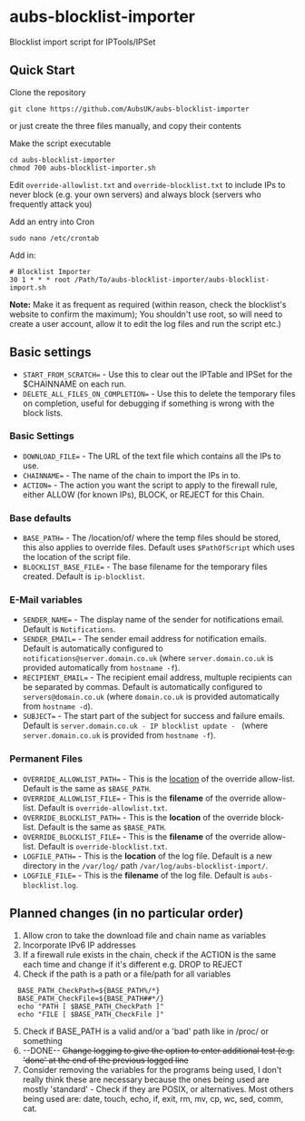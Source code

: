 # aubs-blocklist-importer
Blocklist import script for IPTools/IPSet





## Quick Start
Clone the repository
```
git clone https://github.com/AubsUK/aubs-blocklist-importer
```
or just create the three files manually, and copy their contents

Make the script executable
```
cd aubs-blocklist-importer
chmod 700 aubs-blocklist-importer.sh
```
Edit ```override-allowlist.txt``` and ```override-blocklist.txt``` to include IPs to never block (e.g. your own servers) and always block (servers who frequently attack you)<br/>

Add an entry into Cron
```
sudo nano /etc/crontab
```
Add in:
```
# Blocklist Importer
30 1 * * * root /Path/To/aubs-blocklist-importer/aubs-blocklist-import.sh
```
**Note:** Make it as frequent as required (within reason, check the blocklist's website to confirm the maximum); You shouldn't use root, so will need to create a user account, allow it to edit the log files and run the script etc.)

## Basic settings

- ```START_FROM_SCRATCH=``` - Use this to clear out the IPTable and IPSet for the $CHAINNAME on each run.<br/>
- ```DELETE_ALL_FILES_ON_COMPLETION=```  - Use this to delete the temporary files on completion, useful for debugging if something is wrong with the block lists.

### Basic Settings
- ```DOWNLOAD_FILE=``` - The URL of the text file which contains all the IPs to use.<br/>
- ```CHAINNAME=``` - The name of the chain to import the IPs in to.<br/>
- ```ACTION=``` - The action you want the script to apply to the firewall rule, either ALLOW (for known IPs), BLOCK, or REJECT for this Chain.<br/>

### Base defaults
- ```BASE_PATH=``` - The /location/of/ where the temp files should be stored, this also applies to override files.  Default uses `$PathOfScript` which uses the location of the script file.<br/>
- ```BLOCKLIST_BASE_FILE=``` - The base filename for the temporary files created.  Default is `ip-blocklist`.

### E-Mail variables
- ```SENDER_NAME=``` - The display name of the sender for notifications email.  Default is `Notifications`.<br/>
- ```SENDER_EMAIL=``` - The sender email address for notification emails.  Default is automatically configured to `notifications@server.domain.co.uk` (where `server.domain.co.uk` is provided automatically from `hostname -f`).<br/>
- ```RECIPIENT_EMAIL=``` - The recipient email address, multuple recipients can be separated by commas.  Default is automatically configured to `servers@domain.co.uk` (where `domain.co.uk` is provided automatically from `hostname -d`).<br/>
- ```SUBJECT=``` - The start part of the subject for success and failure emails.  Default is `server.domain.co.uk - IP blocklist update - ` (where `server.domain.co.uk` is provided from `hostname -f`).<br/>

### Permanent Files
- ```OVERRIDE_ALLOWLIST_PATH=``` - This is the <u>location</u> of the override allow-list.  Default is the same as `$BASE_PATH`.<br/>
- ```OVERRIDE_ALLOWLIST_FILE=``` - This is the **filename** of the override allow-list.  Default is `override-allowlist.txt`.<br/>
- ```OVERRIDE_BLOCKLIST_PATH=``` - This is the **location** of the override block-list.  Default is the same as `$BASE_PATH`.<br/>
- ```OVERRIDE_BLOCKLIST_FILE=``` - This is the **filename** of the override allow-list.  Default is `override-blocklist.txt`.<br/>
- ```LOGFILE_PATH=``` - This is the **location** of the log file.  Default is a new directory in the `/var/log/` path `/var/log/aubs-blocklist-import/`.<br/>
- ```LOGFILE_FILE=``` - This is the **filename** of the log file.  Default is `aubs-blocklist.log`.


## Planned changes (in no particular order)
1. Allow cron to take the download file and chain name as variables
2. Incorporate IPv6 IP addresses
3. If a firewall rule exists in the chain, check if the ACTION is the same each time and change if it's different e.g. DROP to REJECT
4. Check if the path is a path or a file/path for all variables
```
  BASE_PATH_CheckPath=${BASE_PATH%/*}
  BASE_PATH_CheckFile=${BASE_PATH##*/}
  echo "PATH [ $BASE_PATH_CheckPath ]"
  echo "FILE [ $BASE_PATH_CheckFile ]"
```
5. Check if BASE_PATH is a valid and/or a 'bad' path like in /proc/ or something
6. --DONE-- ~~Change logging to give the option to enter additional test (e.g. 'done' at the end of the previous logged line~~
7. Consider removing the variables for the programs being used, I don't really think these are necessary because the ones being used are mostly 'standard' - Check if they are POSIX, or alternatives.  Most others being used are: date, touch, echo, if, exit, rm, mv, cp, wc, sed, comm, cat.
